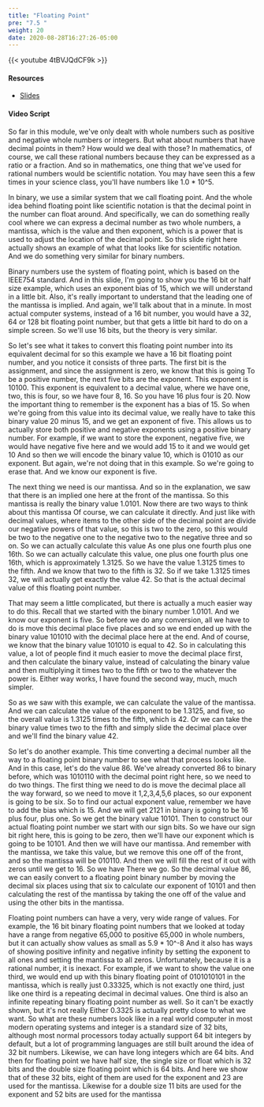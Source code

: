 ```yaml
---
title: "Floating Point"
pre: "7.5 "
weight: 20
date: 2020-08-28T16:27:26-05:00
---
```


{{< youtube 4tBVJQdCF9k >}}



#### Resources
* [Slides](../slides/7-Encoding.pdf)

#### Video Script

So far in this module, we've only dealt with whole numbers such as positive and negative whole numbers or integers. But what about numbers that have decimal points in them? How would we deal with those? In mathematics, of course, we call these rational numbers because they can be expressed as a ratio or a fraction. And so in mathematics, one thing that we've used for rational numbers would be scientific notation. You may have seen this a few times in your science class, you'll have numbers like 1.0 * 10^5.

In binary, we use a similar system that we call floating point. And the whole idea behind floating point like scientific notation is that the decimal point in the number can float around. And specifically, we can do something really cool where we can express a decimal number as two whole numbers, a mantissa, which is the value and then exponent, which is a power that is used to adjust the location of the decimal point. So this slide right here actually shows an example of what that looks like for scientific notation. And we do something very similar for binary numbers. 

Binary numbers use the system of floating point, which is based on the IEEE754 standard. And in this slide, I'm going to show you the 16 bit or half size example, which uses an exponent bias of 15, which we will understand in a little bit. Also, it's really important to understand that the leading one of the mantissa is implied. And again, we'll talk about that in a minute. In most actual computer systems, instead of a 16 bit number, you would have a 32, 64 or 128 bit floating point number, but that gets a little bit hard to do on a simple screen. So we'll use 16 bits, but the theory is very similar. 

So let's see what it takes to convert this floating point number into its equivalent decimal for so this example we have a 16 bit floating point number, and you notice it consists of three parts. The first bit is the assignment, and since the assignment is zero, we know that this is going To be a positive number, the next five bits are the exponent. This exponent is 10100. This exponent is equivalent to a decimal value, where we have one, two, this is four, so we have four 8, 16. So you have 16 plus four is 20. Now the important thing to remember is the exponent has a bias of 15. So when we're going from this value into its decimal value, we really have to take this binary value 20 minus 15, and we get an exponent of five. This allows us to actually store both positive and negative exponents using a positive binary number. For example, if we want to store the exponent, negative five, we would have negative five here and we would add 15 to it and we would get 10 And so then we will encode the binary value 10, which is 01010 as our exponent. But again, we're not doing that in this example. So we're going to erase that. And we know our exponent is five. 

The next thing we need is our mantissa. And so in the explanation, we saw that there is an implied one here at the front of the mantissa. So this mantissa is really the binary value 1.0101. Now there are two ways to think about this mantissa Of course, we can calculate it directly. And just like with decimal values, where items to the other side of the decimal point are divide our negative powers of that value, so this is two to the zero, so this would be two to the negative one to the negative two to the negative three and so on. So we can actually calculate this value As one plus one fourth plus one 16th. So we can actually calculate this value, one plus one fourth plus one 16th, which is approximately 1.3125. So we have the value 1.3125 times to the fifth. And we know that two to the fifth is 32. So if we take 1.3125 times 32, we will actually get exactly the value 42. So that is the actual decimal value of this floating point number. 

That may seem a little complicated, but there is actually a much easier way to do this. Recall that we started with the binary number 1.0101. And we know our exponent is five. So before we do any conversion, all we have to do is move this decimal place five places and so we end ended up with the binary value 101010 with the decimal place here at the end. And of course, we know that the binary value 101010 is equal to 42. So in calculating this value, a lot of people find it much easier to move the decimal place first, and then calculate the binary value, instead of calculating the binary value and then multiplying it times two to the fifth or two to the whatever the power is. Either way works, I have found the second way, much, much simpler. 

So as we saw with this example, we can calculate the value of the mantissa. And we can calculate the value of the exponent to be 1.3125, and five, so the overall value is 1.3125 times to the fifth, which is 42. Or we can take the binary value times two to the fifth and simply slide the decimal place over and we'll find the binary value 42. 

So let's do another example. This time converting a decimal number all the way to a floating point binary number to see what that process looks like. And in this case, let's do the value 86. We've already converted 86 to binary before, which was 1010110 with the decimal point right here, so we need to do two things. The first thing we need to do is move the decimal place all the way forward, so we need to move it 1,2,3,4,5,6 places, so our exponent is going to be six. So to find our actual exponent value, remember we have to add the bias which is 15. And we will get 2121 in binary is going to be 16 plus four, plus one. So we get the binary value 10101. Then to construct our actual floating point number we start with our sign bits. So we have our sign bit right here, this is going to be zero, then we'll have our exponent which is going to be 10101. And then we will have our mantissa. And remember with the mantissa, we take this value, but we remove this one off of the front, and so the mantissa will be 010110. And then we will fill the rest of it out with zeros until we get to 16. So we have There we go. So the decimal value 86, we can easily convert to a floating point binary number by moving the decimal six places using that six to calculate our exponent of 10101 and then calculating the rest of the mantissa by taking the one off of the value and using the other bits in the mantissa.

Floating point numbers can have a very, very wide range of values. For example, the 16 bit binary floating point numbers that we looked at today have a range from negative 65,000 to positive 65,000 in whole numbers, but it can actually show values as small as 5.9 * 10^-8 And it also has ways of showing positive infinity and negative infinity by setting the exponent to all ones and setting the mantissa to all zeros. Unfortunately, because it is a rational number, it is inexact. For example, if we want to show the value one third, we would end up with this binary floating point of 0101010101 in the mantissa, which is really just 0.33325, which is not exactly one third, just like one third is a repeating decimal in decimal values. One third is also an infinite repeating binary floating point number as well. So it can't be exactly shown, but it's not really Either 0.3325 is actually pretty close to what we want. So what are these numbers look like in a real world computer in most modern operating systems and integer is a standard size of 32 bits, although most normal processors today actually support 64 bit integers by default, but a lot of programming languages are still built around the idea of 32 bit numbers. Likewise, we can have long integers which are 64 bits. And then for floating point we have half size, the single size or float which is 32 bits and the double size floating point which is 64 bits. And here we show that of these 32 bits, eight of them are used for the exponent and 23 are used for the mantissa. Likewise for a double size 11 bits are used for the exponent and 52 bits are used for the mantissa